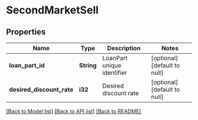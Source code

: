 # SecondMarketSell

## Properties
Name | Type | Description | Notes
------------ | ------------- | ------------- | -------------
**loan_part_id** | **String** | LoanPart unique identifier | [optional] [default to null]
**desired_discount_rate** | **i32** | Desired discount rate | [optional] [default to null]

[[Back to Model list]](../README.md#documentation-for-models) [[Back to API list]](../README.md#documentation-for-api-endpoints) [[Back to README]](../README.md)


